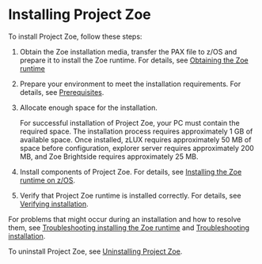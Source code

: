 # Installing Project Zoe

To install Project Zoe, follow these steps:  

1. Obtain the Zoe installation media, transfer the PAX file to z/OS and prepare it to install the Zoe runtime. For details, see [Obtaining the Zoe runtime](../topics/zoegettingstarted.md)

2. Prepare your environment to meet the installation requirements. For details, see [Prerequisites](../topics/planinstall.md).

3. Allocate enough space for the installation.

     For successful installation of Project Zoe, your PC must contain the required space. The installation process requires approximately 1 GB of available space. Once installed, zLUX requires approximately 50 MB of space before configuration, explorer server requires approximately 200 MB, and Zoe Brightside requires approximately 25 MB.

4. Install components of Project Zoe. For details, see [Installing the Zoe runtime on z/OS](../topics/zoeinstall.md).

4. Verify that Project Zoe runtime is installed correctly. For details, see [Verifying installation](../topics/verify.md).

For problems that might occur during an installation and how to resolve them, see [Troubleshooting installing the Zoe runtime](../topics/zoeinstalltroubleshoot.md) and  [Troubleshooting installation](../topics/troubleshoot.md).

To uninstall Project Zoe, see [Uninstalling Project Zoe](../topics/uninstall.md).
